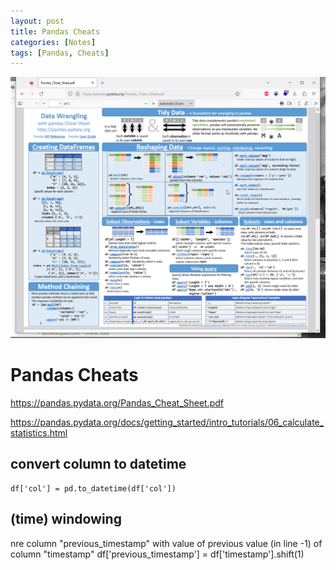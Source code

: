 ```yaml
---
layout: post
title: Pandas Cheats 
categories: [Notes]
tags: [Pandas, Cheats]
--- 
```


![](../pics/20230705141110_pandas_cheat_sheet.png)

# Pandas Cheats 

<https://pandas.pydata.org/Pandas_Cheat_Sheet.pdf>

<https://pandas.pydata.org/docs/getting_started/intro_tutorials/06_calculate_statistics.html>

## convert column to datetime 

    df['col'] = pd.to_datetime(df['col'])

## (time) windowing 

nre column "previous_timestamp" with value of previous value (in line -1) of column "timestamp"
    df['previous_timestamp'] = df['timestamp'].shift(1)

